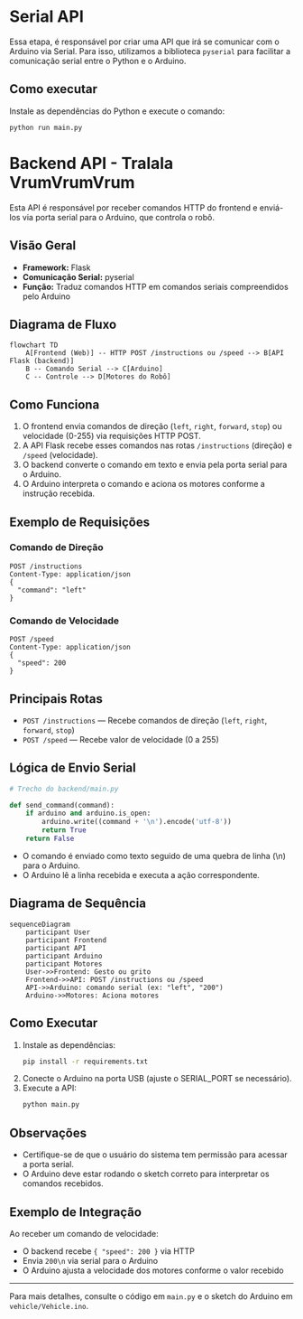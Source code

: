 # Serial API

Essa etapa, é responsável por criar uma API que irá se comunicar com o Arduino via Serial. Para isso, utilizamos a biblioteca `pyserial` para facilitar a comunicação serial entre o Python e o Arduino.

## Como executar

Instale as dependências do Python e execute o comando:

```
python run main.py
```

# Backend API - Tralala VrumVrumVrum

Esta API é responsável por receber comandos HTTP do frontend e enviá-los via porta serial para o Arduino, que controla o robô.

## Visão Geral

- **Framework:** Flask
- **Comunicação Serial:** pyserial
- **Função:** Traduz comandos HTTP em comandos seriais compreendidos pelo Arduino

## Diagrama de Fluxo

```mermaid
flowchart TD
    A[Frontend (Web)] -- HTTP POST /instructions ou /speed --> B[API Flask (backend)]
    B -- Comando Serial --> C[Arduino]
    C -- Controle --> D[Motores do Robô]
```

## Como Funciona

1. O frontend envia comandos de direção (`left`, `right`, `forward`, `stop`) ou velocidade (0-255) via requisições HTTP POST.
2. A API Flask recebe esses comandos nas rotas `/instructions` (direção) e `/speed` (velocidade).
3. O backend converte o comando em texto e envia pela porta serial para o Arduino.
4. O Arduino interpreta o comando e aciona os motores conforme a instrução recebida.

## Exemplo de Requisições

### Comando de Direção
```http
POST /instructions
Content-Type: application/json
{
  "command": "left"
}
```

### Comando de Velocidade
```http
POST /speed
Content-Type: application/json
{
  "speed": 200
}
```

## Principais Rotas

- `POST /instructions` — Recebe comandos de direção (`left`, `right`, `forward`, `stop`)
- `POST /speed` — Recebe valor de velocidade (0 a 255)

## Lógica de Envio Serial

```python
# Trecho do backend/main.py

def send_command(command):
    if arduino and arduino.is_open:
        arduino.write((command + '\n').encode('utf-8'))
        return True
    return False
```

- O comando é enviado como texto seguido de uma quebra de linha (\n) para o Arduino.
- O Arduino lê a linha recebida e executa a ação correspondente.

## Diagrama de Sequência

```mermaid
sequenceDiagram
    participant User
    participant Frontend
    participant API
    participant Arduino
    participant Motores
    User->>Frontend: Gesto ou grito
    Frontend->>API: POST /instructions ou /speed
    API->>Arduino: comando serial (ex: "left", "200")
    Arduino->>Motores: Aciona motores
```

## Como Executar

1. Instale as dependências:
   ```sh
   pip install -r requirements.txt
   ```
2. Conecte o Arduino na porta USB (ajuste o SERIAL_PORT se necessário).
3. Execute a API:
   ```sh
   python main.py
   ```

## Observações
- Certifique-se de que o usuário do sistema tem permissão para acessar a porta serial.
- O Arduino deve estar rodando o sketch correto para interpretar os comandos recebidos.

## Exemplo de Integração

Ao receber um comando de velocidade:
- O backend recebe `{ "speed": 200 }` via HTTP
- Envia `200\n` via serial para o Arduino
- O Arduino ajusta a velocidade dos motores conforme o valor recebido

---

Para mais detalhes, consulte o código em `main.py` e o sketch do Arduino em `vehicle/Vehicle.ino`.